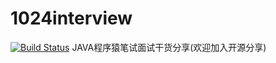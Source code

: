 # 1024interview
[![Build Status](https://travis-ci.com/Byron4j/1024interview.svg?branch=master)](https://travis-ci.com/Byron4j/1024interview)
JAVA程序猿笔试面试干货分享(欢迎加入开源分享)

